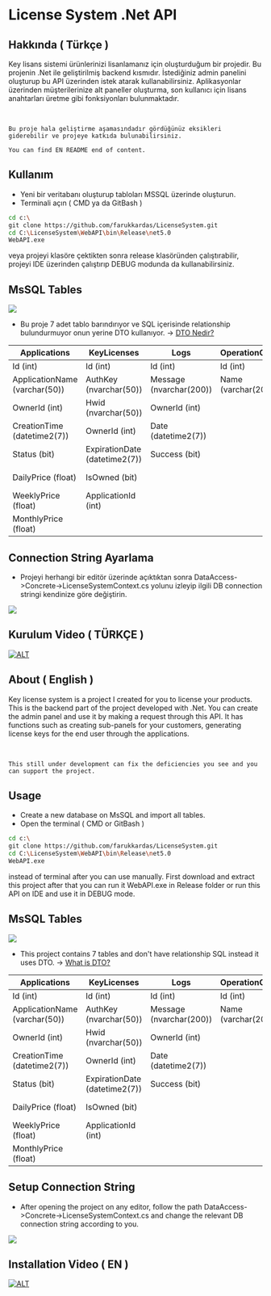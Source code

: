 # License System .Net API 

## Hakkında ( Türkçe )
Key lisans sistemi ürünlerinizi lisanlamanız için oluşturduğum bir projedir. Bu projenin .Net ile geliştirilmiş backend kısmıdır. İstediğiniz admin panelini oluşturup bu API üzerinden istek atarak kullanabilirsiniz. Aplikasyonlar üzerinden müşterilerinize alt paneller oluşturma, son kullanıcı için lisans anahtarları üretme gibi fonksiyonları bulunmaktadır.

<br>

`Bu proje hala geliştirme aşamasındadır gördüğünüz eksikleri giderebilir ve projeye katkıda bulunabilirsiniz.`

`You can find EN README end of content.`

## Kullanım
 - Yeni bir veritabanı oluşturup tabloları MSSQL üzerinde oluşturun. 
 - Terminali açın ( CMD ya da GitBash )
 ```bash
 cd c:\
 git clone https://github.com/farukkardas/LicenseSystem.git
 cd C:\LicenseSystem\WebAPI\bin\Release\net5.0
 WebAPI.exe
 ```
 veya projeyi klasöre çektikten sonra release klasöründen çalıştırabilir, projeyi IDE üzerinden çalıştırıp DEBUG modunda da kullanabilirsiniz.

## MsSQL Tables

<img src="https://i.hizliresim.com/flpypwg.png"></img> 

- Bu proje 7 adet tablo barındırıyor ve SQL içerisinde relationship bulundurmuyor onun yerine DTO kullanıyor. -> [DTO Nedir?](https://docs.microsoft.com/tr-tr/aspnet/web-api/overview/data/using-web-api-with-entity-framework/part-5)

| Applications  | KeyLicenses | Logs | OperationClaims | Panels | UserOperationClaims | Users |
| ------------- | ------------- | ------------- | ------------- | ------------- | ------------- | ------------- |
| Id  (int) | Id  (int)  |  Id  (int) | Id  (int) | Id  (int)   | Id  (int)  | Id  (int) 
| ApplicationName (varchar(50)) | AuthKey (nvarchar(50))  | Message (nvarchar(200)) | Name  (varchar(20)) | PanelOwnerId  (int) | UserId (int) | Email  (nvarchar(50))
| OwnerId (int)  | Hwid (nvarchar(50)) | OwnerId  (int) | | PanelSellerId (int) | OperationClaimId (int) | PasswordHash (varbinary(500))
| CreationTime (datetime2(7))  | OwnerId (int)  | Date (datetime2(7)) | | IsActive (bit) | | PasswordSalt (varbinary(500))
| Status (bit) | ExpirationDate (datetime2(7)) | Success (bit) | | Balance (float) | | Status (bit)
| DailyPrice (float)  | IsOwned (bit) | | | CreatedLicense (int) | | Balance (float)
| WeeklyPrice (float) | ApplicationId (int) | | | ApplicationId (int) | | SecurityKey (nvarchar(100))
| MonthlyPrice  (float) | | | | | | SecurityKeyExpiration (datetime2(7))

## Connection String Ayarlama
- Projeyi herhangi bir editör üzerinde açıktıktan sonra DataAccess->Concrete->LicenseSystemContext.cs yolunu izleyip ilgili DB connection stringi kendinize göre değiştirin.

<img src="https://i.hizliresim.com/jw9le4c.png"></img> 

## Kurulum Video ( TÜRKÇE )


 [![ALT](https://youtube-md.vercel.app/iWlXEg5RAwA)](https://https://www.youtube.com/watch?v=ZDPJe7Pe5Nw)
 
 
 ## About ( English )
Key license system is a project I created for you to license your products. This is the backend part of the project developed with .Net. You can create the admin panel  and use it by making a request through this API. It has functions such as creating sub-panels for your customers, generating license keys for the end user through the applications.

<br>

`This still under development can fix the deficiencies you see and you can support the project.`


## Usage
 - Create a new database on MsSQL and import all tables. 
 - Open the terminal ( CMD  or GitBash )
 ```bash
 cd c:\
 git clone https://github.com/farukkardas/LicenseSystem.git
 cd C:\LicenseSystem\WebAPI\bin\Release\net5.0
 WebAPI.exe
 ```
 instead of terminal after you can use manually. First download and extract this project after that  you can run it WebAPI.exe in  Release folder or run this API on IDE and use it in DEBUG mode.

## MsSQL Tables

<img src="https://i.hizliresim.com/flpypwg.png"></img> 

- This project contains 7 tables and don't have relationship  SQL instead it uses DTO. -> [What is DTO?](https://docs.microsoft.com/en-us/aspnet/web-api/overview/data/using-web-api-with-entity-framework/part-5)

| Applications  | KeyLicenses | Logs | OperationClaims | Panels | UserOperationClaims | Users |
| ------------- | ------------- | ------------- | ------------- | ------------- | ------------- | ------------- |
| Id  (int) | Id  (int)  |  Id  (int) | Id  (int) | Id  (int)   | Id  (int)  | Id  (int) 
| ApplicationName (varchar(50)) | AuthKey (nvarchar(50))  | Message (nvarchar(200)) | Name  (varchar(20)) | PanelOwnerId  (int) | UserId (int) | Email  (nvarchar(50))
| OwnerId (int)  | Hwid (nvarchar(50)) | OwnerId  (int) | | PanelSellerId (int) | OperationClaimId (int) | PasswordHash (varbinary(500))
| CreationTime (datetime2(7))  | OwnerId (int)  | Date (datetime2(7)) | | IsActive (bit) | | PasswordSalt (varbinary(500))
| Status (bit) | ExpirationDate (datetime2(7)) | Success (bit) | | Balance (float) | | Status (bit)
| DailyPrice (float)  | IsOwned (bit) | | | CreatedLicense (int) | | Balance (float)
| WeeklyPrice (float) | ApplicationId (int) | | | ApplicationId (int) | | SecurityKey (nvarchar(100))
| MonthlyPrice  (float) | | | | | | SecurityKeyExpiration (datetime2(7))

## Setup Connection String 
- After opening the project on any editor, follow the path DataAccess->Concrete->LicenseSystemContext.cs and change the relevant DB connection string according to you.

<img src="https://i.hizliresim.com/jw9le4c.png"></img> 

## Installation Video ( EN )

 [![ALT](https://youtube-md.vercel.app/iWlXEg5RAwA)](https://www.youtube.com/watch?v=iWlXEg5RAwA)





